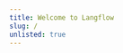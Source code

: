 ```yaml
---
title: Welcome to Langflow
slug: /
unlisted: true
---
```


<!-- This is a placeholder page to satisfy the docs system's need for a root page -->
<!-- The actual homepage is served by the React component at src/pages/index.tsx -->